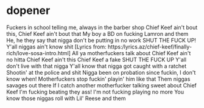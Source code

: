 # dopener 

Fuckers in school telling me, always in the barber shop
Chief Keef ain't bout this, Chief Keef ain't bout that
My boy a BD on fucking Lamron and them
He, he they say that nigga don't be putting in no work
SHUT THE FUCK UP!
Y'all niggas ain't know shit
[Lyrics from: https:/lyrics.az/chief-keef/finally-rich/love-sosa-intro.html]
All ya motherfuckers talk about
Chief Keef ain't no hitta Chief Keef ain't this Chief Keef a fake SHUT THE FUCK UP Y'all don't live with that nigga
Y'all know that nigga got caught with a ratchet
Shootin' at the police and shit
Nigga been on probation since fuckin, I don't know when! Motherfuckers stop fuckin' playin' him like that
Them niggas savages out there
If I catch another motherfucker talking sweet about Chief Keef I'm fucking beating they ass! I'm not fucking playing no more You know those niggas roll with Lil' Reese and them
